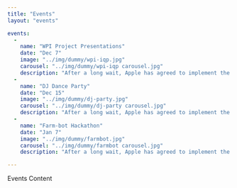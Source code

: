 ```yaml
---
title: "Events"
layout: "events"

events:
  -
    name: "WPI Project Presentations"
    date: "Dec 7"
    image: "../img/dummy/wpi-iqp.jpg"
    carousel: "../img/dummy/wpi-iqp carousel.jpg"
    description: "After a long wait, Apple has agreed to implement the features of the DaAaB app into Apple Maps. With the support of the Venice transportation system and the Venetian government, the integration into Apple Maps will be available in the next two weeks."
  -
    name: "DJ Dance Party"
    date: "Dec 15"
    image: "../img/dummy/dj-party.jpg"
    carousel: "../img/dummy/dj-party carousel.jpg"
    description: "After a long wait, Apple has agreed to implement the features of the DaAaB app into Apple Maps. With the support of the Venice transportation system and the Venetian government, the integration into Apple Maps will be available in the next two weeks."
  -
    name: "Farm-bot Hackathon"
    date: "Jan 7"
    image: "../img/dummy/farmbot.jpg"
    carousel: "../img/dummy/farmbot carousel.jpg"
    description: "After a long wait, Apple has agreed to implement the features of the DaAaB app into Apple Maps. With the support of the Venice transportation system and the Venetian government, the integration into Apple Maps will be available in the next two weeks."

---
```

Events Content
